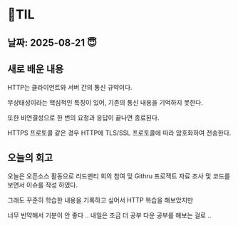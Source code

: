 # 🧾TIL

## 날짜: 2025-08-21 😇

## 새로 배운 내용

HTTP는 클라이언트와 서버 간의 통신 규약이다.

무상태성이라는 핵심적인 특징이 있어, 기존의 통신 내용을 기억하지 못한다.

또한 비연결성으로 한 번의 요청과 응답이 끝나면 종료된다.

HTTPS 프로토콜 같은 경우 HTTP에 TLS/SSL 프로토콜에 따라 암호화하여 전송한다.

## 오늘의 회고

오늘은 오픈소스 활동으로 리드멘티 회의 참여 및 Githru 프로젝트 자료 조사 및 코드를 보면서 이슈를 작성 하였다.

그래도 꾸준히 학습한 내용을 기록하고 싶어서 HTTP 복습을 해보았지만

너무 빈약해서 기분이 안 좋다 .. 내일은 조금 더 공부 다운 공부를 해보는 걸로 ..

